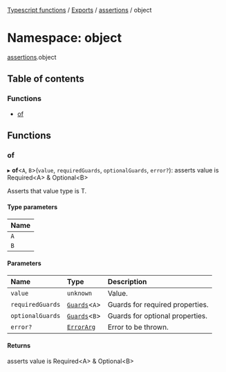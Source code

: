 [Typescript functions](../index.md) / [Exports](../modules.md) / [assertions](assertions.md) / object

# Namespace: object

[assertions](assertions.md).object

## Table of contents

### Functions

- [of](assertions.object.md#of)

## Functions

### of

▸ **of**<`A`, `B`\>(`value`, `requiredGuards`, `optionalGuards`, `error?`): asserts value is Required<A\> & Optional<B\>

Asserts that value type is T.

#### Type parameters

| Name |
| :------ |
| `A` |
| `B` |

#### Parameters

| Name | Type | Description |
| :------ | :------ | :------ |
| `value` | `unknown` | Value. |
| `requiredGuards` | [`Guards`](guards.md#guards)<`A`\> | Guards for required properties. |
| `optionalGuards` | [`Guards`](guards.md#guards)<`B`\> | Guards for optional properties. |
| `error?` | [`ErrorArg`](assertions.md#errorarg) | Error to be thrown. |

#### Returns

asserts value is Required<A\> & Optional<B\>
